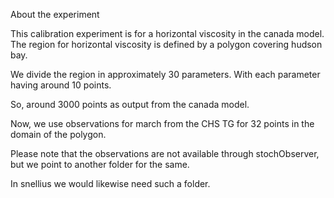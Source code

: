About the experiment

This calibration experiment is for a horizontal viscosity in the canada model. 
The region for horizontal viscosity is defined by a polygon covering hudson bay.

We divide the region in approximately 30 parameters. With each parameter having around 10 points. 

So, around 3000 points as output from the canada model. 

Now, we use observations for march from the CHS TG for 32 points in the domain of the polygon. 

Please note that the observations are not available through stochObserver, but we point to another folder for the same. 

In snellius we would likewise need such a folder. 